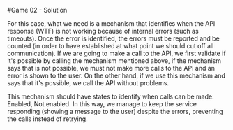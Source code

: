#Game 02 - Solution

For this case, what we need is a mechanism that identifies when the API response (WTF) is not working because of internal errors (such as timeouts). Once the error is identified, the errors must be reported and be counted (in order to have established at what point we should cut off all communication). If we are going to make a call to the API, we first validate if it's possible by calling the mechanism mentioned above, if the mechanism says that is not possible, we must not make more calls to the API and an error is shown to the user. On the other hand, if we use this mechanism and says that it's possible, we call the API without problems.

This mechanism should have states to identify when calls can be made: Enabled, Not enabled. In this way, we manage to keep the service responding (showing a message to the user) despite the errors, preventing the calls instead of retrying.

